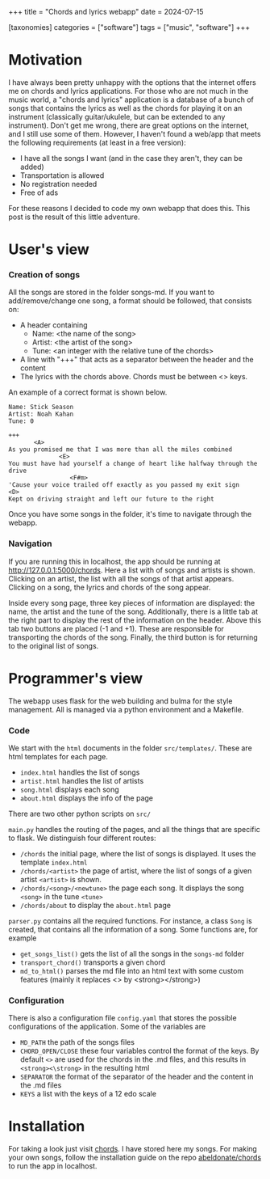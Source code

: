 +++
title = "Chords and lyrics webapp"
date = 2024-07-15

[taxonomies]
categories = ["software"]
tags = ["music", "software"]
+++

# Motivation

I have always been pretty unhappy with the options that the internet offers me on chords and lyrics applications. For those who are not much in the music world, a "chords and lyrics" application is a database of a bunch of songs that contains the lyrics as well as the chords for playing it on an instrument (classically guitar/ukulele, but can be extended to any instrument). Don't get me wrong, there are great options on the internet, and I still use some of them. However, I haven't found a web/app that meets the following requirements (at least in a free version):

- I have all the songs I want (and in the case they aren't, they can be added)
- Transportation is allowed
- No registration needed
- Free of ads

For these reasons I decided to code my own webapp that does this. This post is the result of this little adventure.


# User's view

### Creation of songs

All the songs are stored in the folder songs-md. If you want to add/remove/change one song, a format should be followed, that consists on:
- A header containing
    - Name: \<the name of the song\> 
    - Artist: \<the artist of the song\>
    - Tune: \<an integer with the relative tune of the chords\>
- A line with "+++" that acts as a separator between the header and the content
- The lyrics with the chords above. Chords must be between <> keys.

An example of a correct format is shown below.

    Name: Stick Season
    Artist: Noah Kahan
    Tune: 0
    
    +++
           <A>
    As you promised me that I was more than all the miles combined
                  <E>
    You must have had yourself a change of heart like halfway through the drive
                     <F#m>
    'Cause your voice trailed off exactly as you passed my exit sign
    <D>
    Kept on driving straight and left our future to the right

Once you have some songs in the folder, it's time to navigate through the webapp.

### Navigation

If you are running this in localhost, the app should be running at http://127.0.0.1:5000/chords. Here a list with of songs and artists is shown. Clicking on an artist, the list with all the songs of that artist appears. Clicking on a song, the lyrics and chords of the song appear.

Inside every song page, three key pieces of information are displayed: the name, the artist and the tune of the song. Additionally, there is a little tab at the right part to display the rest of the information on the header. Above this tab two buttons are placed (-1 and +1). These are responsible for transporting the chords of the song. Finally, the third button is for returning to the original list of songs.


# Programmer's view

The webapp uses flask for the web building and bulma for the style management. All is managed via a python environment and a Makefile.

### Code

We start with the `html` documents in the folder `src/templates/`. These are html templates for each page.
- `index.html` handles the list of songs
- `artist.html` handles the list of artists
- `song.html` displays each song
- `about.html` displays the info of the page

There are two other python scripts on `src/`

`main.py` handles the routing of the pages, and all the things that are specific to flask. We distinguish four different routes:
- `/chords` the initial page, where the list of songs is displayed. It uses the template `index.html`
- `/chords/<artist>` the page of artist, where the list of songs of a given artist `<artist>` is shown.
- `/chords/<song>/<newtune>` the page each song. It displays the song `<song>` in the tune `<tune>`
- `/chords/about` to display the `about.html` page

`parser.py` contains all the required functions. For instance, a class `Song` is created, that contains all the information of a song. Some functions are, for example
- `get_songs_list()` gets the list of all the songs in the `songs-md` folder
- `transport_chord()` transports a given chord
- `md_to_html()` parses the md file into an html text with some custom features (mainly it replaces <> by \<strong\>\</strong\>)

### Configuration

There is also a configuration file `config.yaml` that stores the possible configurations of the application. Some of the variables are
- `MD_PATH` the path of the songs files
- `CHORD_OPEN/CLOSE` these four variables control the format of the keys. By default `<>` are used for the chords in the .md files, and this results in `<strong><\strong>` in the resulting html
- `SEPARATOR` the format of the separator of the header and the content in the .md files
- `KEYS` a list with the keys of a 12 edo scale


# Installation

For taking a look just visit [chords](https://abeldonate.com/chords/). I have stored here my songs. For making your own songs, follow the installation guide on the repo [abeldonate/chords](https://github.com/abeldonate/chords) to run the app in localhost.

